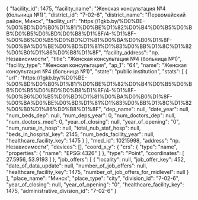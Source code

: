 {
    "facility_id": 1475,
    "facility_name": "Женская консультация №4 (больница №1)",
    "district_id": "7-02-6",
    "district_name": "Первомайский район, Минск",
    "facility_url": "https:\/\/1gkb.by\/%D0%BE-%D0%BD%D0%B0%D1%81\/%D0%BE%D1%82%D0%B4%D0%B5%D0%BB%D0%B5%D0%BD%D0%B8%D1%8F\/4-%D1%8F-%D0%B6%D0%B5%D0%BD%D1%81%D0%BA%D0%B0%D1%8F-%D0%BA%D0%BE%D0%BD%D1%81%D1%83%D0%BB%D1%8C%D1%82%D0%B0%D1%86%D0%B8%D1%8F",
    "facility_address": "пр. Независимости",
    "title": "Женская консультация №4 (больница №1)",
    "facility_type": "Женская консультация",
    "ap_1": "64",
    "name": "Женская консультация №4 (больница №1)",
    "state": "public institution",
    "stats": [
        {
            "url": "https:\/\/1gkb.by\/%D0%BE-%D0%BD%D0%B0%D1%81\/%D0%BE%D1%82%D0%B4%D0%B5%D0%BB%D0%B5%D0%BD%D0%B8%D1%8F\/4-%D1%8F-%D0%B6%D0%B5%D0%BD%D1%81%D0%BA%D0%B0%D1%8F-%D0%BA%D0%BE%D0%BD%D1%81%D1%83%D0%BB%D1%8C%D1%82%D0%B0%D1%86%D0%B8%D1%8F",
            "dep_name": null,
            "date_year": null,
            "num_beds_dep": null,
            "num_deps_year": 0,
            "num_doctors_dep": null,
            "num_doctors_med": 0,
            "year_of_closing": null,
            "year_of_opening": "0",
            "num_nurse_in_hosp": null,
            "total_nub_staf_hosp": null,
            "beds_in_hospital_key": 2145,
            "num_beds_facility_year": null,
            "healthcare_facility_key": 1475
        }
    ],
    "med_id": 10215998,
    "address": "пр. Независимости",
    "devices": [],
    "coord_x_y": {
        "crs": {
            "type": "name",
            "properties": {
                "name": "EPSG:4326"
            }
        },
        "type": "Point",
        "coordinates": [
            27.5956,
            53.9193
        ]
    },
    "job_offers": [
        {
            "locality": null,
            "job_offer_key": 452,
            "date_of_data_update": null,
            "number_of_job_offers": null,
            "healthcare_facility_key": 1475,
            "number_of_job_offers_for_midlevel": null
        }
    ],
    "place_name": "Минск",
    "place_type": "city",
    "division_id": "7-02-6",
    "year_of_closing": null,
    "year_of_opening": "0",
    "healthcare_facility_key": 1475,
    "administrative_division_id": "7-02-6"
}